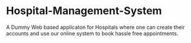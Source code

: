 # Hospital-Management-System
A Dummy Web based applicaton for Hospitals where one can create their accounts and use our online system to book hassle free appointments.
